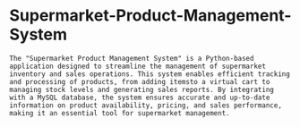 # Supermarket-Product-Management-System
    The "Supermarket Product Management System" is a Python-based application designed to streamline the management of supermarket inventory and sales operations. This system enables efficient tracking and processing of products, from adding itemsto a virtual cart to managing stock levels and generating sales reports. By integrating with a MySQL database, the system ensures accurate and up-to-date information on product availability, pricing, and sales performance, making it an essential tool for supermarket management.
